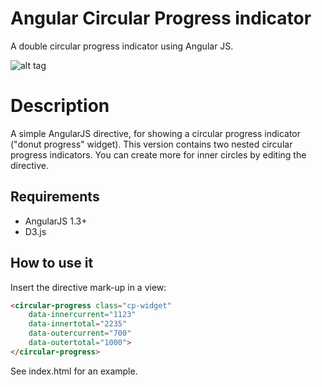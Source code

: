 Angular Circular Progress indicator
=================
A double circular progress indicator using Angular JS.

![alt tag](https://raw.githubusercontent.com/niwatc/ng-circularProgress/master/example.png)

Description
========
A simple AngularJS directive, for showing a circular progress indicator ("donut progress" widget).
This version contains two nested circular progress indicators. You can create more for inner circles by editing the directive.

## Requirements
- AngularJS 1.3+
- D3.js


## How to use it
Insert the directive mark-up in a view:

```html
<circular-progress class="cp-widget"
    data-innercurrent="1123"
    data-innertotal="2235"
    data-outercurrent="700"
    data-outertotal="1000">
</circular-progress>
```

See index.html for an example.
